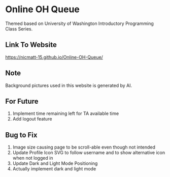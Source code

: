 # Online OH Queue
Themed based on University of Washington Introductory Programming Class Series.

## Link To Website
https://nicmatt-15.github.io/Online-OH-Queue/

## Note
Background pictures used in this website is generated by AI.

## For Future
1. Implement time remaining left for TA available time
2. Add logout feature

## Bug to Fix
1. Image size causing page to be scroll-able even though not intended
2. Update Profile Icon SVG to follow username and to show alternative icon when not logged in
3. Update Dark and Light Mode Positioning
4. Actually implement dark and light mode
